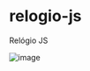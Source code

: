 # relogio-js
 Relógio JS
 
 ![image](https://user-images.githubusercontent.com/62728228/124007227-8e9c9f80-d9b1-11eb-9a9e-f92fb6bda0fb.png)

